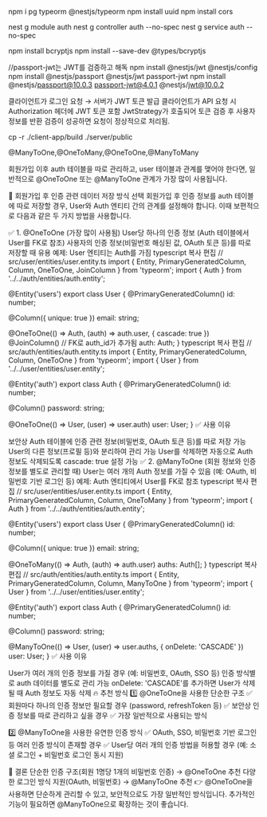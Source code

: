 npm i pg typeorm @nestjs/typeorm
npm install uuid
npm install cors

nest g module auth
nest g controller auth --no-spec
nest g service auth --no-spec

npm install bcryptjs
npm install --save-dev @types/bcryptjs

//passport-jwt는 JWT를 검증하고 해독
npm install @nestjs/jwt @nestjs/config
npm install @nestjs/passport @nestjs/jwt passport-jwt
npm install @nestjs/passport@10.0.3 passport-jwt@4.0.1 @nestjs/jwt@10.0.2

클라이언트가 로그인 요청 → 서버가 JWT 토큰 발급
클라이언트가 API 요청 시 Authorization 헤더에 JWT 토큰 포함
JwtStrategy가 호출되어 토큰 검증 후 사용자 정보를 반환
검증이 성공하면 요청이 정상적으로 처리됨.

cp -r ./client-app/build ./server/public

@ManyToOne,@OneToMany,@OneToOne,@ManyToMany

회원가입 이후 auth 테이블을 따로 관리하고, user 테이블과 관계를 맺어야 한다면, 일반적으로 @OneToOne 또는 @ManyToOne 관계가 가장 많이 사용됩니다.

🔹 회원가입 후 인증 관련 데이터 저장 방식 선택
회원가입 후 인증 정보를 auth 테이블에 따로 저장할 경우, User와 Auth 엔티티 간의 관계를 설정해야 합니다.
이때 보편적으로 다음과 같은 두 가지 방법을 사용합니다.

✅ 1. @OneToOne (가장 많이 사용됨)
User당 하나의 인증 정보 (Auth 테이블에서 User를 FK로 참조)
사용자의 인증 정보(비밀번호 해싱된 값, OAuth 토큰 등)를 따로 저장할 때 유용
예제: User 엔티티는 Auth를 가짐
typescript
복사
편집
// src/user/entities/user.entity.ts
import { Entity, PrimaryGeneratedColumn, Column, OneToOne, JoinColumn } from 'typeorm';
import { Auth } from '../../auth/entities/auth.entity';

@Entity('users')
export class User {
@PrimaryGeneratedColumn()
id: number;

@Column({ unique: true })
email: string;

@OneToOne(() => Auth, (auth) => auth.user, { cascade: true })
@JoinColumn() // FK로 auth_id가 추가됨
auth: Auth;
}
typescript
복사
편집
// src/auth/entities/auth.entity.ts
import { Entity, PrimaryGeneratedColumn, Column, OneToOne } from 'typeorm';
import { User } from '../../user/entities/user.entity';

@Entity('auth')
export class Auth {
@PrimaryGeneratedColumn()
id: number;

@Column()
password: string;

@OneToOne(() => User, (user) => user.auth)
user: User;
}
✅ 사용 이유

보안상 Auth 테이블에 인증 관련 정보(비밀번호, OAuth 토큰 등)를 따로 저장 가능
User의 다른 정보(프로필 등)와 분리하여 관리 가능
User를 삭제하면 자동으로 Auth 정보도 삭제되도록 cascade: true 설정 가능
✅ 2. @ManyToOne (회원 정보와 인증 정보를 별도로 관리할 때)
User는 여러 개의 Auth 정보를 가질 수 있음 (예: OAuth, 비밀번호 기반 로그인 등)
예제: Auth 엔티티에서 User를 FK로 참조
typescript
복사
편집
// src/user/entities/user.entity.ts
import { Entity, PrimaryGeneratedColumn, Column, OneToMany } from 'typeorm';
import { Auth } from '../../auth/entities/auth.entity';

@Entity('users')
export class User {
@PrimaryGeneratedColumn()
id: number;

@Column({ unique: true })
email: string;

@OneToMany(() => Auth, (auth) => auth.user)
auths: Auth[];
}
typescript
복사
편집
// src/auth/entities/auth.entity.ts
import { Entity, PrimaryGeneratedColumn, Column, ManyToOne } from 'typeorm';
import { User } from '../../user/entities/user.entity';

@Entity('auth')
export class Auth {
@PrimaryGeneratedColumn()
id: number;

@Column()
password: string;

@ManyToOne(() => User, (user) => user.auths, { onDelete: 'CASCADE' })
user: User;
}
✅ 사용 이유

User가 여러 개의 인증 정보를 가질 경우 (예: 비밀번호, OAuth, SSO 등)
인증 방식별로 auth 데이터를 별도로 관리 가능
onDelete: 'CASCADE'를 추가하면 User가 삭제될 때 Auth 정보도 자동 삭제
🔥 추천 방식
1️⃣ @OneToOne을 사용한 단순한 구조
✅ 회원마다 하나의 인증 정보만 필요할 경우 (password, refreshToken 등)
✅ 보안상 인증 정보를 따로 관리하고 싶을 경우
✅ 가장 일반적으로 사용되는 방식

2️⃣ @ManyToOne을 사용한 유연한 인증 방식
✅ OAuth, SSO, 비밀번호 기반 로그인 등 여러 인증 방식이 존재할 경우
✅ User당 여러 개의 인증 방법을 허용할 경우 (예: 소셜 로그인 + 비밀번호 로그인 동시 지원)

🚀 결론
단순한 인증 구조(회원 1명당 1개의 비밀번호 인증) → @OneToOne 추천
다양한 로그인 방식 지원(OAuth, 비밀번호) → @ManyToOne 추천
👉 @OneToOne을 사용하면 단순하게 관리할 수 있고, 보안적으로도 가장 일반적인 방식입니다.
추가적인 기능이 필요하면 @ManyToOne으로 확장하는 것이 좋습니다.
